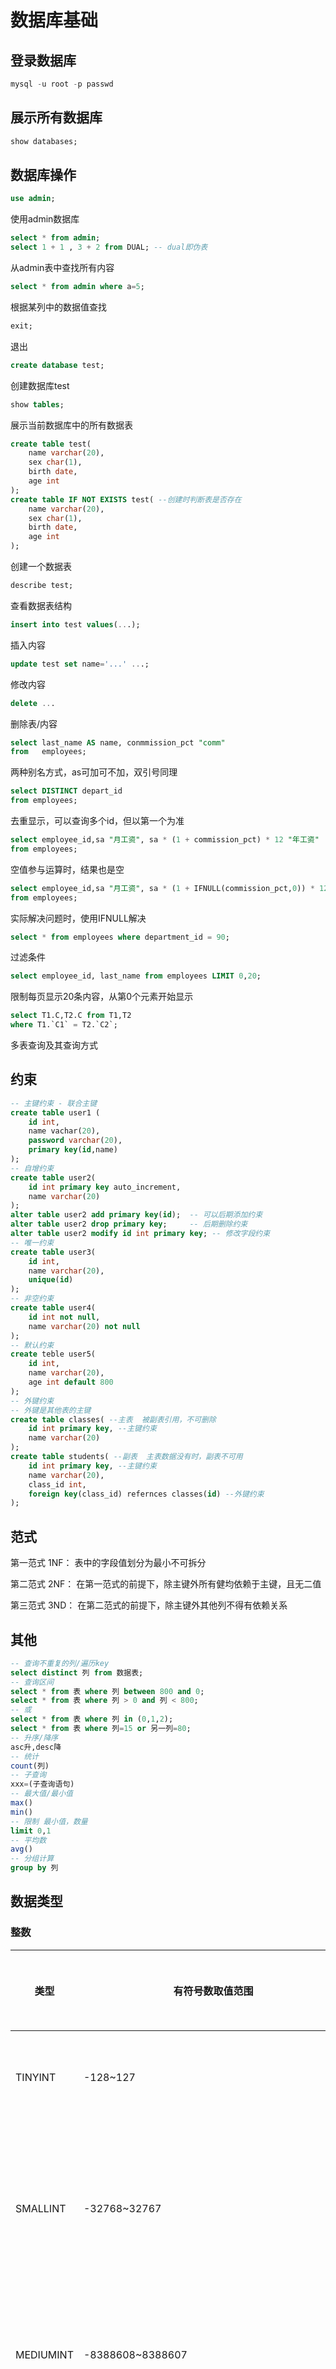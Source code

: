# 数据库基础

## 登录数据库

```sql
mysql -u root -p passwd
```

## 展示所有数据库

```sql
show databases;
```

## 数据库操作

```sql
use admin;
```

使用admin数据库

```sql
select * from admin;
select 1 + 1 , 3 + 2 from DUAL; -- dual即伪表
```

从admin表中查找所有内容

```sql
select * from admin where a=5;
```

根据某列中的数据值查找

```sql
exit;
```

退出

```sql
create database test;
```

创建数据库test

```sql
show tables;
```

展示当前数据库中的所有数据表

```sql
create table test(
	name varchar(20),
    sex char(1),
    birth date,
    age int
);
create table IF NOT EXISTS test( --创建时判断表是否存在
	name varchar(20),
    sex char(1),
    birth date,
    age int
);
```

创建一个数据表

```sql
describe test;
```

查看数据表结构

```sql
insert into test values(...);
```

插入内容

```sql
update test set name='...' ...;
```

修改内容

```sql
delete ...
```

删除表/内容

```sql
select last_name AS name, conmmission_pct "comm"
from   employees; 
```

两种别名方式，as可加可不加，双引号同理

```sql
select DISTINCT depart_id
from employees;
```

去重显示，可以查询多个id，但以第一个为准

```sql
select employee_id,sa "月工资", sa * (1 + commission_pct) * 12 "年工资"
from employees;
```

空值参与运算时，结果也是空

```sql
select employee_id,sa "月工资", sa * (1 + IFNULL(commission_pct,0)) * 12 "年工资"
from employees;
```

实际解决问题时，使用IFNULL解决

```sql
select * from employees where department_id = 90;
```

过滤条件

```sql
select employee_id, last_name from employees LIMIT 0,20;
```

限制每页显示20条内容，从第0个元素开始显示

```sql
select T1.C,T2.C from T1,T2
where T1.`C1` = T2.`C2`;
```

多表查询及其查询方式

## 约束

```sql
-- 主键约束 - 联合主键
create table user1 (
	id int,
    name vachar(20),
    password varchar(20),
    primary key(id,name)
);
-- 自增约束
create table user2(
	id int primary key auto_increment,
    name varchar(20)
);
alter table user2 add primary key(id);  -- 可以后期添加约束
alter table user2 drop primary key;     -- 后期删除约束
alter table user2 modify id int primary key; -- 修改字段约束
-- 唯一约束
create table user3(
	id int,
    name varchar(20),
    unique(id)
);
-- 非空约束
create table user4(
	id int not null,
    name varchar(20) not null
);
-- 默认约束
create teble user5(
	id int,
    name varchar(20),
    age int default 800
);
-- 外键约束
-- 外键是其他表的主键
create table classes( --主表  被副表引用，不可删除
	id int primary key, --主键约束
    name varchar(20)
);
create table students( --副表  主表数据没有时，副表不可用
	id int primary key, --主键约束
    name varchar(20),
    class_id int,
    foreign key(class_id) refernces classes(id) --外键约束
);
```

## 范式

第一范式 1NF： 表中的字段值划分为最小不可拆分

第二范式 2NF： 在第一范式的前提下，除主键外所有健均依赖于主键，且无二值

第三范式 3ND： 在第二范式的前提下，除主键外其他列不得有依赖关系

## 其他

```sql
-- 查询不重复的列/遍历key
select distinct 列 from 数据表;
-- 查询区间
select * from 表 where 列 between 800 and 0;
select * from 表 where 列 > 0 and 列 < 800;
-- 或
select * from 表 where 列 in (0,1,2);
select * from 表 where 列=15 or 另一列=80;
-- 升序/降序
asc升,desc降
-- 统计
count(列)
-- 子查询
xxx=(子查询语句)
-- 最大值/最小值
max()
min()
-- 限制 最小值，数量
limit 0,1
-- 平均数
avg()
-- 分组计算
group by 列
```

## 数据类型

### 整数

| 类型      | 有符号数取值范围                         | 无符号数取值范围       | 占用字节数 | 适用场景                                                     |
| --------- | ---------------------------------------- | ---------------------- | ---------- | ------------------------------------------------------------ |
| TINYINT   | -128~127                                 | 0~255                  | 1          | 最底层定义、系统设置等                                       |
| SMALLINT  | -32768~32767                             | 0~65535                | 2          | 应用层小范围数据、工厂固定库存资产数量等                     |
| MEDIUMINT | -8388608~8388607                         | 0~16777215             | 3          | 基本很大的数据、车站每日客流量等                             |
| INT       | -2147483648~2147483647                   | 0~4294967295           | 4          | 最常用的，比较大的                                           |
| BIGINT    | -9223372036854775808~9223372036854775807 | 0~18446744093909551615 | 8          | 大量极数据、双十一的交易量、大型网站点击量、证券公司衍生品持仓等 |

### 小数

单浮点数： FLOAT

双浮点数： DOUBLE

定点数： DECIMAL(总体长度M,小数位数D)       -- M<=65且D<M

### 字符类型

CHAR(长度)： 固定长度字符串（0-255）

VARCHAR(长度)： 可变长度字符串（0-65535）

TEXT： 动态长度字符串

ENUM： 枚举

SET： 多选枚举

TINYTEXT、TEXT、MEDIUMTEXT、LONGTEXT： 和数值对应

### BLOB（Binary Large Object） 二进制大对象/二进制数据

| 类型       | 大小      | 解释     |
| ---------- | --------- | -------- |
| TINYBLOB   | 0-255字节 | 存点词组 |
| BLOB       | 64KB      | 短数据   |
| MEDIUMBLOB | 16MB      | 图片     |
| LONGBLOB   | 4GB       | 存啥都行 |

通常存文件的方式是存储文件在硬盘中的地址

### 日期

| **类型**      | **字节数** | **解释**                                                     | **示例**                                             |
| ------------- | ---------- | ------------------------------------------------------------ | ---------------------------------------------------- |
| **DATE**      | 3          | 日期值，范围：1000-01-01/9999-12-31                          | ’2018-09-21’表示2018年9月21日                        |
| **TIME**      | 3          | 时间值                                                       | ’11:20:30’表示11时20分30秒                           |
| **YEAR**      | 1          | 年份值，范围：1901/2155                                      | ’2018’表示2018年                                     |
| **DATETIME**  | 8          | 日期和时间值；范围1000-01-01 00:00:00/9999-12-31 23:59:59    | ’2018-12-21  23:12:40’表示2018年12月21日23时12分40秒 |
| **TIMESTAMP** | 4          | 时间戳，记录数据最后修改的时间，1970-01-01 00:00:00/2037年某时 | ’20180715  204609’表示2018年7月15日20时46分9秒       |

**为了确保数据的完整性和系统的稳定性，优先考虑使用** **DATETIME** **类型。因为虽然** **DATETIME** **类型占用的存储空间最多，但是它表达的时间最为完整，取值范围也最大。**